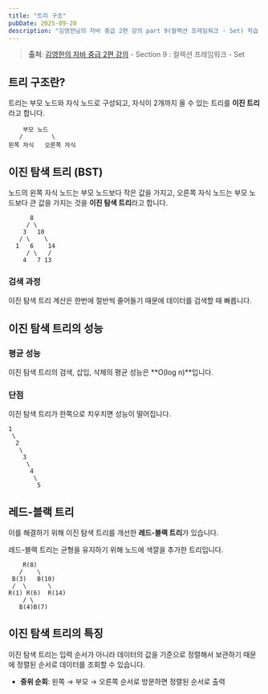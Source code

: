 ```yaml
---
title: "트리 구조"
pubDate: 2025-09-20
description: "김영한님의 자바 중급 2편 강의 part 9(컬렉션 프레임워크 - Set) 학습 정리"
---
```


> **출처**: [김영한의 자바 중급 2편 강의](https://inf.run/ir9Dw) - Section 9 : 컬렉션 프레임워크 - Set

## 트리 구조란?

트리는 부모 노드와 자식 노드로 구성되고, 자식이 2개까지 올 수 있는 트리를 **이진 트리**라고 합니다.

```
    부모 노드
   /        \
왼쪽 자식   오른쪽 자식
```

## 이진 탐색 트리 (BST)

노드의 왼쪽 자식 노드는 부모 노드보다 작은 값을 가지고, 오른쪽 자식 노드는 부모 노드보다 큰 값을 가지는 것을 **이진 탐색 트리**라고 합니다.

```
      8
     / \
    3   10
   / \    \
  1   6    14
     / \   /
    4   7 13
```

### 검색 과정

이진 탐색 트리 계산은 한번에 절반씩 줄어들기 때문에 데이터를 검색할 때 빠릅니다.

## 이진 탐색 트리의 성능

### 평균 성능

이진 탐색 트리의 검색, 삽입, 삭제의 평균 성능은 **O(log n)**입니다.

### 단점

이진 탐색 트리가 한쪽으로 치우치면 성능이 떨어집니다.

```
1
 \
  2
   \
    3
     \
      4
       \
        5
```

## 레드-블랙 트리

이를 해결하기 위해 이진 탐색 트리를 개선한 **레드-블랙 트리**가 있습니다.

레드-블랙 트리는 균형을 유지하기 위해 노드에 색깔을 추가한 트리입니다.

```
    R(8)
   /    \
 B(3)   B(10)
 /  \      \
R(1) R(6)  R(14)
    / \
   B(4)B(7)
```

## 이진 탐색 트리의 특징

이진 탐색 트리는 입력 순서가 아니라 데이터의 값을 기준으로 정렬해서 보관하기 때문에 정렬된 순서로 데이터를 조회할 수 있습니다.

- **중위 순회**: 왼쪽 → 부모 → 오른쪽 순서로 방문하면 정렬된 순서로 출력
